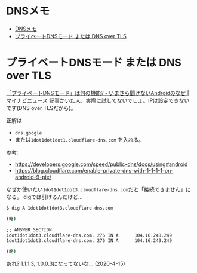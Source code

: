 # DNSメモ

- [DNSメモ](#dnsメモ)
- [プライベートDNSモード または DNS over TLS](#プライベートdnsモード-または-dns-over-tls)

# プライベートDNSモード または DNS over TLS

[「プライベートDNSモード」は何の機能? - いまさら聞けないAndroidのなぜ | マイナビニュース](https://news.mynavi.jp/article/20200411-android_why/)
記事かいた人、実際に試してないでしょ。IPは設定できないです(DNS over TLSだから)。

正解は
* `dns.google`
* または`1dot1dot1dot1.cloudflare-dns.com`
を入れる。

参考:
- https://developers.google.com/speed/public-dns/docs/using#android
- https://blog.cloudflare.com/enable-private-dns-with-1-1-1-1-on-android-9-pie/

なぜか使いたい`1dot1dot1dot3.cloudflare-dns.com`だと「接続できません」になる。
digでは引けるんだけど...
```sh
$ dig A 1dot1dot1dot3.cloudflare-dns.com

(略)

;; ANSWER SECTION:
1dot1dot1dot3.cloudflare-dns.com. 276 IN A      104.16.248.249
1dot1dot1dot3.cloudflare-dns.com. 276 IN A      104.16.249.249

(略)
```
あれ? 1.1.1.3, 1.0.0.3になってないな... (2020-4-15)